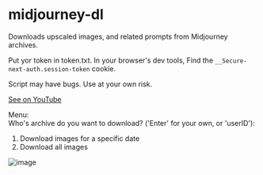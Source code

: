 # midjourney-dl


Downloads upscaled images, and related prompts from Midjourney archives.  

Put yor token in token.txt. 
In your browser's dev tools,
Find the `__Secure-next-auth.session-token` cookie.

Script may have bugs. Use at your own risk.

[See on YouTube](https://youtu.be/_mVR2Zb6TFI)

Menu:  
 Who's archive do you want to download? ('Enter' for your own, or 'userID'): 
   1. Download images for a specific date
   2. Download all images
   
   
   ![image](https://user-images.githubusercontent.com/83740044/233791037-b9b49cbf-2505-465d-b324-eee518777445.png)
